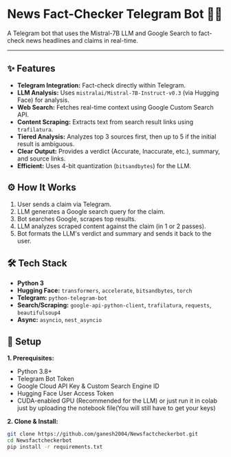 # News Fact-Checker Telegram Bot 📰🤖

A Telegram bot that uses the Mistral-7B LLM and Google Search to fact-check news headlines and claims in real-time.

---

## ✨ Features

*   **Telegram Integration:** Fact-check directly within Telegram.
*   **LLM Analysis:** Uses `mistralai/Mistral-7B-Instruct-v0.3` (via Hugging Face) for analysis.
*   **Web Search:** Fetches real-time context using Google Custom Search API.
*   **Content Scraping:** Extracts text from search result links using `trafilatura`.
*   **Tiered Analysis:** Analyzes top 3 sources first, then up to 5 if the initial result is ambiguous.
*   **Clear Output:** Provides a verdict (Accurate, Inaccurate, etc.), summary, and source links.
*   **Efficient:** Uses 4-bit quantization (`bitsandbytes`) for the LLM.

## ⚙️ How It Works

1.  User sends a claim via Telegram.
2.  LLM generates a Google search query for the claim.
3.  Bot searches Google, scrapes top results.
4.  LLM analyzes scraped content against the claim (in 1 or 2 passes).
5.  Bot formats the LLM's verdict and summary and sends it back to the user.

## 🛠️ Tech Stack

*   **Python 3**
*   **Hugging Face:** `transformers`, `accelerate`, `bitsandbytes`, `torch`
*   **Telegram:** `python-telegram-bot`
*   **Search/Scraping:** `google-api-python-client`, `trafilatura`, `requests`, `beautifulsoup4`
*   **Async:** `asyncio`, `nest_asyncio`

## 🚀 Setup

**1. Prerequisites:**

*   Python 3.8+
*   Telegram Bot Token
*   Google Cloud API Key & Custom Search Engine ID
*   Hugging Face User Access Token
*   CUDA-enabled GPU (Recommended for the LLM)
  or
just run it in colab just by uploading the notebook file(You will still have to get your  keys)

**2. Clone & Install:**

```bash
git clone https://github.com/ganesh2004/Newsfactcheckerbot.git
cd Newsfactcheckerbot
pip install -r requirements.txt 
